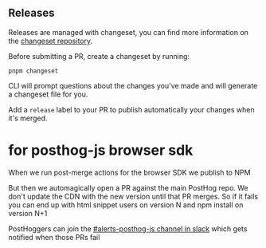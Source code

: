 ## Releases

Releases are managed with changeset, you can find more information on the [changeset repository](https://github.com/changesets/changesets).

Before submitting a PR, create a changeset by running:
```
pnpm changeset
```

CLI will prompt questions about the changes you've made and will generate a changeset file for you.

Add a `release` label to your PR to publish automatically your changes when it's merged.

# for posthog-js browser sdk

When we run post-merge actions for the browser SDK we publish to NPM

But then we automagically open a PR against the main PostHog repo. We don't update the CDN with the new version until that PR merges. So if it fails you can end up with html snippet users on version N and npm install on version N+1

PostHoggers can join the [#alerts-posthog-js channel in slack](https://posthog.slack.com/archives/C07HTMN9X47) which gets notified when those PRs fail
